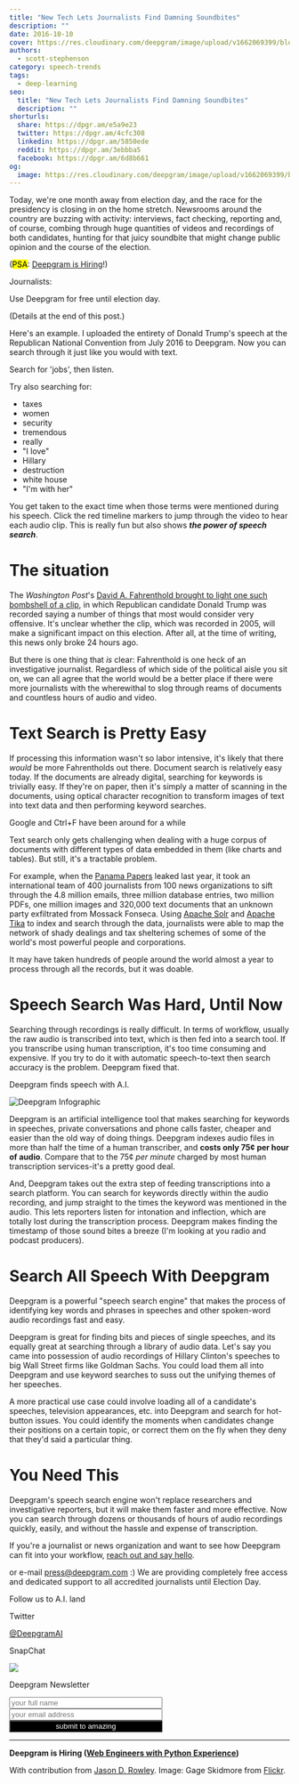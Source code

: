 ```yaml
---
title: "New Tech Lets Journalists Find Damning Soundbites"
description: ""
date: 2016-10-10
cover: https://res.cloudinary.com/deepgram/image/upload/v1662069399/blog/new-tech-lets-journalists-find-damning-soundbites/placeholder-post-image%402x.jpg
authors:
  - scott-stephenson
category: speech-trends
tags:
  - deep-learning
seo:
  title: "New Tech Lets Journalists Find Damning Soundbites"
  description: ""
shorturls:
  share: https://dpgr.am/e5a9e23
  twitter: https://dpgr.am/4cfc308
  linkedin: https://dpgr.am/5850ede
  reddit: https://dpgr.am/3ebbba5
  facebook: https://dpgr.am/6d8b661
og:
  image: https://res.cloudinary.com/deepgram/image/upload/v1662069399/blog/new-tech-lets-journalists-find-damning-soundbites/placeholder-post-image%402x.jpg
---
```


Today, we're one month away from election day, and the race for the presidency is closing in on the home stretch. Newsrooms around the country are buzzing with activity: interviews, fact checking, reporting and, of course, combing through huge quantities of videos and recordings of both candidates, hunting for that juicy soundbite that might change public opinion and the course of the election.

(<mark>PSA</mark>: [Deepgram is Hiring](https://angel.co/deepgram/jobs)!)

Journalists:

Use Deepgram for free until election day.

(Details at the end of this post.)

Here's an example. I uploaded the entirety of Donald Trump's speech at the Republican National Convention from July 2016 to Deepgram. Now you can search through it just like you would with text.

Search for 'jobs', then listen.

Try also searching for:

*   taxes
*   women
*   security
*   tremendous
*   really
*   "I love"
*   Hillary
*   destruction
*   white house
*   "I'm with her"

You get taken to the exact time when those terms were mentioned during his speech. Click the red timeline markers to jump through the video to hear each audio clip. This is really fun but also shows **_the power of speech search_**.

# The situation

The _Washington Post_'s [David A. Fahrenthold brought to light one such bombshell of a clip](https://www.washingtonpost.com/politics/trump-recorded-having-extremely-lewd-conversation-about-women-in-2005/2016/10/07/3b9ce776-8cb4-11e6-bf8a-3d26847eeed4_story.html), in which Republican candidate Donald Trump was recorded saying a number of things that most would consider very offensive. It's unclear whether the clip, which was recorded in 2005, will make a significant impact on this election. After all, at the time of writing, this news only broke 24 hours ago.

But there is one thing that _is_ clear: Fahrenthold is one heck of an investigative journalist. Regardless of which side of the political aisle you sit on, we can all agree that the world would be a better place if there were more journalists with the wherewithal to slog through reams of documents and countless hours of audio and video.

# Text Search is Pretty Easy

If processing this information wasn't so labor intensive, it's likely that there _would_ be more Fahrentholds out there. Document search is relatively easy today. If the documents are already digital, searching for keywords is trivially easy. If they're on paper, then it's simply a matter of scanning in the documents, using optical character recognition to transform images of text into text data and then performing keyword searches.

Google and Ctrl+F have been around for a while

Text search only gets challenging when dealing with a huge corpus of documents with different types of data embedded in them (like charts and tables). But still, it's a tractable problem.

For example, when the [Panama Papers](https://en.wikipedia.org/wiki/Panama_Papers) leaked last year, it took an international team of 400 journalists from 100 news organizations to sift through the 4.8 million emails, three million database entries, two million PDFs, one million images and 320,000 text documents that an unknown party exfiltrated from Mossack Fonseca. Using [Apache Solr](http://lucene.apache.org/solr/) and [Apache Tika](https://tika.apache.org/) to index and search through the data, journalists were able to map the network of shady dealings and tax sheltering schemes of some of the world's most powerful people and corporations.

It may have taken hundreds of people around the world almost a year to process through all the records, but it was doable.

# Speech Search Was Hard, Until Now

Searching through recordings is really difficult. In terms of workflow, usually the raw audio is transcribed into text, which is then fed into a search tool. If you transcribe using human transcription, it's too time consuming and expensive. If you try to do it with automatic speech-to-text then search accuracy is the problem. Deepgram fixed that.

Deepgram finds speech with A.I.

![Deepgram Infographic](http://i.imgur.com/pW0Ajuk.png)

Deepgram is an artificial intelligence tool that makes searching for keywords in speeches, private conversations and phone calls faster, cheaper and easier than the old way of doing things. Deepgram indexes audio files in more than half the time of a human transcriber, and **costs only 75¢ per hour of audio**. Compare that to the 75¢ _per minute_ charged by most human transcription services-it's a pretty good deal.

And, Deepgram takes out the extra step of feeding transcriptions into a search platform. You can search for keywords directly within the audio recording, and jump straight to the times the keyword was mentioned in the audio. This lets reporters listen for intonation and inflection, which are totally lost during the transcription process. Deepgram makes finding the timestamp of those sound bites a breeze (I'm looking at you radio and podcast producers).

# Search All Speech With Deepgram

Deepgram is a powerful "speech search engine" that makes the process of identifying key words and phrases in speeches and other spoken-word audio recordings fast and easy.

Deepgram is great for finding bits and pieces of single speeches, and its equally great at searching through a library of audio data. Let's say you came into possession of audio recordings of Hillary Clinton's speeches to big Wall Street firms like Goldman Sachs. You could load them all into Deepgram and use keyword searches to suss out the unifying themes of her speeches.

A more practical use case could involve loading all of a candidate's speeches, television appearances, etc. into Deepgram and search for hot-button issues. You could identify the moments when candidates change their positions on a certain topic, or correct them on the fly when they deny that they'd said a particular thing.

# You Need This

Deepgram's speech search engine won't replace researchers and investigative reporters, but it will make them faster and more effective. Now you can search through dozens or thousands of hours of audio recordings quickly, easily, and without the hassle and expense of transcription.

If you're a journalist or news organization and want to see how Deepgram can fit into your workflow, [reach out and say hello](https://www.deepgram.com/contact).

or e-mail press@deepgram.com :) We are providing completely free access and dedicated support to all accredited journalists until Election Day.

Follow us to A.I. land



Twitter

[@DeepgramAI](https://twitter.com/DeepgramAI)

SnapChat

![](https://res.cloudinary.com/deepgram/image/upload/v1661725712/blog/new-tech-lets-journalists-find-damning-soundbites/Screen-Shot-2016-11-02-at-4.16.43-PM.png)



Deepgram Newsletter

<input class="newsletter-signup-input-name" type="text" placeholder="your full name" style="width:275px;">  
<input class="newsletter-signup-input" type="text" placeholder="your email address" style="width:275px;">  
<button class="newsletter-signup-btn" style="color:white;background-color:black;width:275px;">submit to amazing</button>





<script>$('.newsletter-signup-btn').click(function(event){ $.post( 'https://www.deepgram.com/newsletter_signup', JSON.stringify({ 'from_url': window.location.href, 'email': $('.newsletter-signup-input').val(), 'name': $('.newsletter-signup-input-name').val() }), function(response){ $('.newsletter-signup-btn').html('thanks, sign up your friends!'); $('.newsletter-signup-input-name').val(""); $('.newsletter-signup-input').val(""); } ); }); $('.newsletter-signup-input').keyup(function(event){ if(e.keyCode == 13){ $('.newsletter-signup-btn').click(); } });</script>

* * *

**Deepgram is Hiring ([Web Engineers with Python Experience](https://angel.co/deepgram/jobs))**

With contribution from [Jason D. Rowley](https://twitter.com/Jason_Rowley). Image: Gage Skidmore from [Flickr](https://www.flickr.com/photos/gageskidmore/8567825104).
